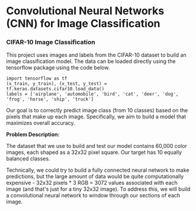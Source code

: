 # Convolutional Neural Networks (CNN) for Image Classification
### CIFAR-10 Image Classification

This project uses images and labels from the CIFAR-10 dataset to build an image classification model.  The data can be loaded directly using the tensorflow package using the code below.

```
import tensorflow as tf
(x_train, y_train), (x_test, y_test) = tf.keras.datasets.cifar10.load_data()
labels = ['airplane', 'automobile', 'bird', 'cat', 'deer', 'dog', 'frog', 'horse', 'ship', 'truck']
```

Our goal is to correctly predict image class (from 10 classes) based on the pixels that make up each image.  Specifically, we aim to build a model that maximizes overall accuracy.

**Problem Description:**

The dataset that we use to build and test our model contains 60,000 color images, each shaped as a 32x32 pixel square. Our target has 10 equally balanced classes.

Technically, we could try to build a fully connected neural network to make predictions, but the large amount of data would be quite computationally expensive - 32x32 pixels * 3 RGB = 3072 values associated with each image (and that's just for a tiny 32x32 image).  To address this, we will build a convolutional neural network to window through our sections of each image.
